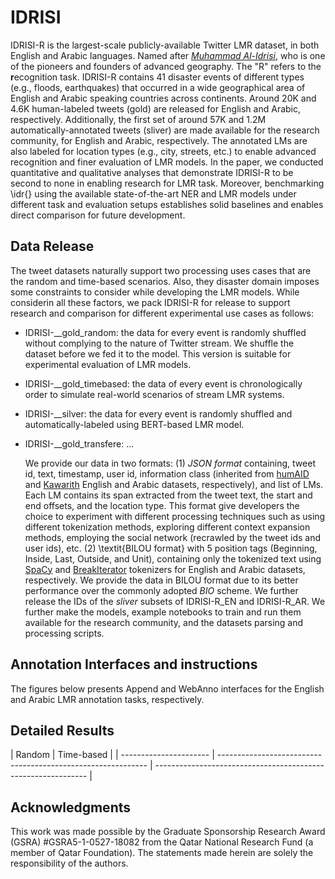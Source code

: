 # IDRISI
IDRISI-R is the largest-scale publicly-available Twitter LMR dataset, in both English and Arabic languages. Named after [_Muhammad Al-Idrisi_](https://en.wikipedia.org/wiki/Muhammad_al-Idrisi), who is one of the pioneers and founders of advanced geography. The "R" refers to the **r**ecognition task. IDRISI-R contains 41 disaster events of different types (e.g., floods, earthquakes) that occurred in a wide geographical area of English and Arabic speaking countries across continents. Around 20K and 4.6K human-labeled tweets (gold) are released for English and Arabic, respectively. Additionally, the first set of around 57K and 1.2M automatically-annotated tweets (sliver) are made available for the research community, for English and Arabic, respectively. The annotated LMs are also labeled for location types (e.g., city, streets, etc.) to enable advanced recognition and finer evaluation of LMR models. In the paper, we conducted quantitative and qualitative analyses that demonstrate IDRISI-R to be second to none in enabling research for LMR task. Moreover, benchmarking \idr{} using the available state-of-the-art NER and LMR models under different task and evaluation setups establishes solid baselines and enables direct comparison for future development.

## Data Release
The tweet datasets naturally support two processing uses cases that are the random and time-based scenarios. Also, they disaster domain imposes some constraints to consider while developing the LMR models. While considerin all these factors, we pack IDRISI-R for release to support research and comparison for different experimental use cases as follows:
- IDRISI-<task>_<lang>_gold_random: the data for every event is randomly shuffled without complying to the nature of Twitter stream. We shuffle the dataset before we fed it to the model. This version is suitable for experimental evaluation of LMR models. 
- IDRISI-<task>_<lang>_gold_timebased: the data of every event is chronologically order to simulate real-world scenarios of stream LMR systems. 
- IDRISI-<task>_<lang>_silver: the data for every event is randomly shuffled and automatically-labeled using BERT-based LMR model. 
- IDRISI-<task>_<lang>_gold_transfere: ...
  
  We provide our data in two formats: 
  (1) _JSON format_ containing, tweet id, text, timestamp, user id, information class (inherited from [humAID](https://crisisnlp.qcri.org/humaid_dataset) and [Kawarith](https://github.com/alaa-a-a/kawarith) English and Arabic datasets, respectively), and list of LMs. Each LM contains its span extracted from the tweet text, the start and end offsets, and the location type. This format give developers the choice to experiment with different processing techniques such as using different tokenization methods, exploring different context expansion methods, employing the social network (recrawled by the tweet ids and user ids), etc. 
  (2) \textit{BILOU format} with 5 position tags (Beginning, Inside, Last, Outside, and Unit), containing only the tokenized text using [SpaCy](https://spacy.io/) and [BreakIterator](https://docs.oracle.com/javase/8/docs/api/java/text/BreakIterator.html) tokenizers for English and Arabic datasets, respectively. We provide the data in BILOU format due to its better performance over the commonly adopted _BIO_ scheme. We further release the IDs of the _sliver_ subsets of IDRISI-R_EN and IDRISI-R_AR. We further make the models, example notebooks to train and run them available for the research community, and the datasets parsing and processing scripts.
 
  
## Annotation Interfaces and instructions
The figures below presents Append and WebAnno interfaces for the English and Arabic LMR annotation tasks, respectively. 

  
## Detailed Results
  
|  <td colspan=9> Random | <td colspan=9> Time-based |
| ---------------------- | ------------------------------------------------------------ | ------------------------------------------------------------- |


## Acknowledgments
This work was made possible by the Graduate Sponsorship Research Award (GSRA) #GSRA5-1-0527-18082 from the Qatar National Research Fund (a member of Qatar Foundation). The statements made herein are solely the responsibility of the authors.
